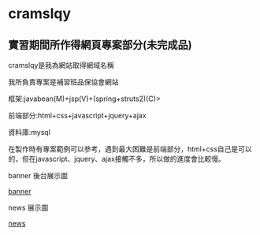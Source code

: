 # cramslqy
實習期間所作得網頁專案部分(未完成品)
-----------------------------------------------
<p>cramslqy是我為網站取得網域名稱</p>
<p>我所負責專案是補習班品保協會網站</p>
<p>框架:javabean(M)+jsp(V)+(spring+struts2)(C)></p>
<p>前端部分:html+css+javascript+jquery+ajax</p>
<p>資料庫:mysql</p>
<p>在製作時有專案範例可以參考，遇到最大困難是前端部分，html+css自己是可以的，但在javascript、jquery、ajax接觸不多，所以做的進度會比較慢。</p>
<p></p>
<p>banner 後台展示圖</p>
<a href="http://ppt.cc/lZ9bV">banner</a>
<p>news 展示圖</p>
<a href ="http://ppt.cc/VtrTn">news</a>

